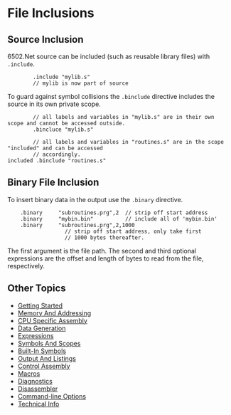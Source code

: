 ﻿# File Inclusions

## Source Inclusion

6502.Net source can be included (such as reusable library files) with `.include`.

```
        .include "mylib.s"
        // mylib is now part of source
```

To guard against symbol collisions the `.binclude` directive includes the source in its own private scope.

```
        // all labels and variables in "mylib.s" are in their own scope and cannot be accessed outside.
        .bincluce "mylib.s"

        // all labels and variables in "routines.s" are in the scope "included" and can be accessed
        // accordingly.
included .binclude "routines.s"
```

## Binary File Inclusion

To insert binary data in the output use the `.binary` directive.

```
    .binary     "subroutines.prg",2  // strip off start address
    .binary     "mybin.bin"          // include all of 'mybin.bin'
    .binary     "subroutines.prg",2,1000
                  // strip off start address, only take first
                  // 1000 bytes thereafter.
```

The first argument is the file path. The second and third optional expressions are the offset and length of bytes to read from the file, respectively.

## Other Topics

* [Getting Started](/Docs/GettingStarted.md)
* [Memory And Addressing](/Docs/MemoryAndAddressing.md)
* [CPU Specific Assembly](/Docs/CPUSpecificAssembly.md)
* [Data Generation](/Docs/DataGeneration.md)
* [Expressions](/Docs/Expressions.md)
* [Symbols And Scopes](/Docs/SymbolsAndScopes.md)
* [Built-In Symbols](/Docs/BuiltInSymbols.md)
* [Output And Listings](/Docs/OutputAndListings.md)
* [Control Assembly](/Docs/ControlAssembly.md)
* [Macros](/Docs/Macros.md)
* [Diagnostics](/Docs/Diagnostics.md)
* [Disassembler](/Docs/Disassembler.md)
* [Command-line Options](/Docs/CommandLineOptions.md)
* [Technical Info](/Docs/TechnicalInfo.md)